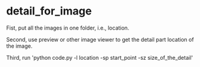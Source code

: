 # detail_for_image
Fist, put all the images in one folder, i.e., location.

Second, use preview or other image viewer to get the detail part location of the image.

Third, run 'python code.py -l location -sp start_point -sz size_of_the_detail'

